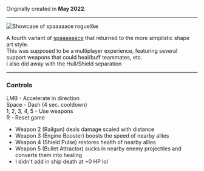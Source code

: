 Originally created in **May 2022**.

---

![Showcase of spaaaaace roguelike](https://github.com/Klehrik/spaaaaace-roguelike/assets/78520710/87c5ee0e-51c8-46fb-ba80-963f37249a0d)


A fourth variant of [spaaaaaace](https://github.com/Klehrik/spaaaaaace) that returned to the more simplistic shape art style.  
This was supposed to be a multiplayer experience, featuring several support weapons that could heal/buff teammates, etc.  
I also did away with the Hull/Shield separation

---

### Controls

LMB - Accelerate in direction  
Space - Dash (4 sec. cooldown)  
1, 2, 3, 4, 5 - Use weapons  
R - Reset game  

- Weapon 2 (Railgun) deals damage scaled with distance
- Weapon 3 (Engine Booster) boosts the speed of nearby allies
- Weapon 4 (Shield Pulse) restores health of nearby allies
- Weapon 5 (Bullet Attractor) sucks in nearby enemy projectiles and converts them into healing
- I didn't add in ship death at ~0 HP lol
